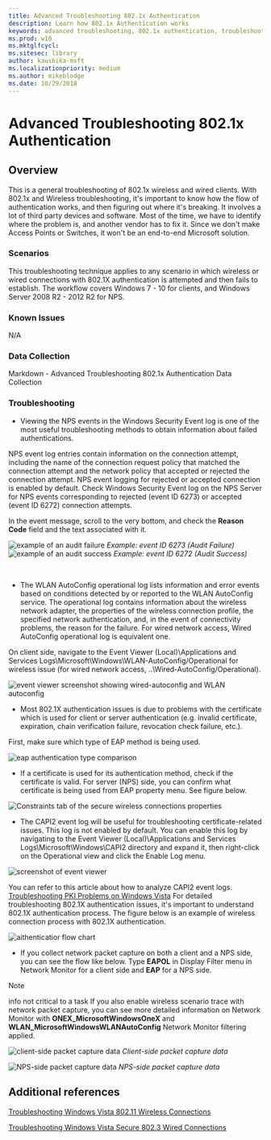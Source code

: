 ```yaml
---
title: Advanced Troubleshooting 802.1x Authentication
description: Learn how 802.1x Authentication works
keywords: advanced troubleshooting, 802.1x authentication, troubleshooting, authentication, Wi-Fi
ms.prod: w10
ms.mktglfcycl:
ms.sitesec: library
author: kaushika-msft
ms.localizationpriority: medium
ms.author: mikeblodge
ms.date: 10/29/2018
---
```

 
# Advanced Troubleshooting 802.1x Authentication
 
## Overview
This is a general troubleshooting of 802.1x wireless and wired clients. With 
802.1x and Wireless troubleshooting, it's important to know how the flow of authentication works, and then figuring out where it's breaking. It involves a lot of third party devices and software. Most of the time, we have to identify where the problem is, and another vendor has to fix it. Since we don't make Access Points or Switches, it won't be an end-to-end Microsoft solution.
 
### Scenarios
This troubleshooting technique applies to any scenario in which wireless or wired connections with 802.1X authentication is attempted and then fails to establish. The workflow covers Windows 7 - 10 for clients, and Windows Server 2008 R2 - 2012 R2 for NPS.
 
### Known Issues
N/A
 
### Data Collection
Markdown - Advanced Troubleshooting 802.1x Authentication Data Collection
 
### Troubleshooting
- Viewing the NPS events in the Windows Security Event log is one of the most useful troubleshooting methods to obtain information about failed authentications.

NPS event log entries contain information on the connection attempt, including the name of the connection request policy that matched the connection attempt and the network policy that accepted or rejected the connection attempt. NPS event logging for rejected or accepted connection is enabled by default.
Check Windows Security Event log on the NPS Server for NPS events corresponding to rejected (event ID 6273) or accepted (event ID 6272) connection attempts.
 
In the event message, scroll to the very bottom, and check the **Reason Code** field and the text associated with it.
 
![example of an audit failure](images/auditfailure.png)
*Example: event ID 6273 (Audit Failure)*
‎
![example of an audit success](images/auditsuccess.png)
*Example: event ID 6272 (Audit Success)*

‎ 
- The WLAN AutoConfig operational log lists information and error events based on conditions detected by or reported to the WLAN AutoConfig service. The operational log contains information about the wireless network adapter, the properties of the wireless connection profile, the specified network authentication, and, in the event of connectivity problems, the reason for the failure. For wired network access, Wired AutoConfig operational log is equivalent one.

On client side, navigate to the Event Viewer (Local)\Applications and Services Logs\Microsoft\Windows\WLAN-AutoConfig/Operational for wireless issue (for wired network access, ..\Wired-AutoConfig/Operational).

![event viewer screenshot showing wired-autoconfig and WLAN autoconfig](images/eventviewer.png)
 
- Most 802.1X authentication issues is due to problems with the certificate which is used for client or server authentication (e.g. invalid certificate, expiration, chain verification failure, revocation check failure, etc.). 

First, make sure which type of EAP method is being used.
 
![eap authentication type comparison](images/comparisontable.png)

- If a certificate is used for its authentication method, check if the certificate is valid. For server (NPS) side, you can confirm what certificate is being used from EAP property menu. See figure below.

![Constraints tab of the secure wireless connections properties](images/eappropertymenu.png)
 
- The CAPI2 event log will be useful for troubleshooting certificate-related issues.
This log is not enabled by default. You can enable this log by navigating to the Event Viewer (Local)\Applications and Services Logs\Microsoft\Windows\CAPI2 directory and expand it, then right-click on the Operational view and click the Enable Log menu.

![screenshot of event viewer](images/eventviewer.png)
 
You can refer to this article about how to analyze CAPI2 event logs.
[Troubleshooting PKI Problems on Windows Vista](https://docs.microsoft.com/en-us/previous-versions/windows/it-pro/windows-vista/cc749296%28v=ws.10%29)
For detailed troubleshooting 802.1X authentication issues, it&#39;s important to understand 802.1X authentication process. The figure below is an example of wireless connection process with 802.1X authentication.

![aithenticatior flow chart](images/authenticator_flow_chart.png)
 
- If you collect network packet capture on both a client and a NPS side, you can see the flow like below. Type **EAPOL** in Display Filter menu in Network Monitor for a client side and **EAP** for a NPS side.
 
> [!NOTE]
> info not critical to a task If you also enable wireless scenario trace with network packet capture, you can see more detailed information on Network Monitor with **ONEX\_MicrosoftWindowsOneX** and **WLAN\_MicrosoftWindowsWLANAutoConfig** Network Monitor filtering applied.
 

![client-side packet capture data](images/clientsidepacket_cap_data.png)
*Client-side packet capture data*

![NPS-side packet capture data](images/NPS_sidepacket_capture_data.png) 
*NPS-side packet capture data*
‎ 
## Additional references
[Troubleshooting Windows Vista 802.11 Wireless Connections](https://technet.microsoft.com/ja-jp/library/cc766215%28v=ws.10%29.aspx)

[Troubleshooting Windows Vista Secure 802.3 Wired Connections](https://technet.microsoft.com/de-de/library/cc749352%28v=ws.10%29.aspx)

